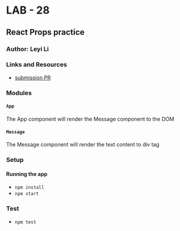 # LAB - 28

## React Props practice

### Author: Leyi Li


### Links and Resources
* [submission PR](https://github.com/401-advanced-javascript-leyla/lab-28-props/pulls)

### Modules
#### `App`
The App component will render the Message component to the DOM
#### `Message`
The Message component will render the text content to div tag

### Setup

#### Running the app
* `npm install`
* `npm start`


### Test
* `npm test`

  


